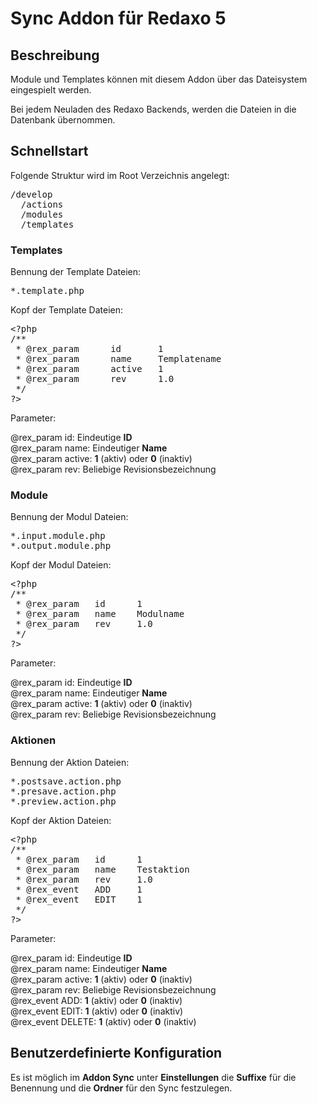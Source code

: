 <h1>Sync Addon für Redaxo 5</h1>
<h2>Beschreibung</h2>
<p>Module und Templates können mit diesem Addon über das Dateisystem eingespielt werden.</p>
<p>Bei jedem Neuladen des Redaxo Backends, werden die Dateien in die Datenbank übernommen.</p>
<h2>Schnellstart</h2>
<p>Folgende Struktur wird im Root Verzeichnis angelegt:</p>
<pre>
/develop
  /actions
  /modules
  /templates
</pre>
<h3>Templates</h3>
<p>Bennung der Template Dateien:</p>
<pre>*.template.php</pre>
<p>Kopf der Template Dateien:</p>
<pre>
&lt;?php
/**
 * @rex_param      id		1
 * @rex_param      name		Templatename
 * @rex_param      active	1
 * @rex_param      rev		1.0
 */
?&gt;
</pre>
<p>Parameter:</p>
<p>
    @rex_param id: Eindeutige <b>ID</b><br>
    @rex_param name: Eindeutiger <b>Name</b><br>
    @rex_param active: <b>1</b> (aktiv) oder <b>0</b> (inaktiv)<br>
    @rex_param rev: Beliebige Revisionsbezeichnung
</p>
<h3>Module</h3>
<p>Bennung der Modul Dateien:</p>
<pre>
*.input.module.php
*.output.module.php
</pre>
<p>Kopf der Modul Dateien:</p>
<pre>
&lt;?php
/**
 * @rex_param	id	    1
 * @rex_param	name    Modulname
 * @rex_param	rev	    1.0
 */
?&gt;
</pre>
<p>Parameter:</p>
<p>
    @rex_param id: Eindeutige <b>ID</b><br>
    @rex_param name: Eindeutiger <b>Name</b><br>
    @rex_param active: <b>1</b> (aktiv) oder <b>0</b> (inaktiv)<br>
    @rex_param rev: Beliebige Revisionsbezeichnung
</p>
<h3>Aktionen</h3>
<p>Bennung der Aktion Dateien:</p>
<pre>
*.postsave.action.php
*.presave.action.php
*.preview.action.php
</pre>
<p>Kopf der Aktion Dateien:</p>
<pre>
&lt;?php
/**
 * @rex_param	id	    1
 * @rex_param	name    Testaktion
 * @rex_param	rev	    1.0
 * @rex_event	ADD	    1
 * @rex_event	EDIT    1
 */
?&gt;
</pre>
<p>Parameter:</p>
<p>
    @rex_param id: Eindeutige <b>ID</b><br>
    @rex_param name: Eindeutiger <b>Name</b><br>
    @rex_param active: <b>1</b> (aktiv) oder <b>0</b> (inaktiv)<br>
    @rex_param rev: Beliebige Revisionsbezeichnung<br>
    @rex_event ADD: <b>1</b> (aktiv) oder <b>0</b> (inaktiv)<br>
    @rex_event EDIT: <b>1</b> (aktiv) oder <b>0</b> (inaktiv)<br>
    @rex_event DELETE: <b>1</b> (aktiv) oder <b>0</b> (inaktiv)
</p>
<h2>Benutzerdefinierte Konfiguration</h2>
<p>Es ist möglich im <b>Addon Sync</b> unter <b>Einstellungen</b> die <b>Suffixe</b> für die Benennung und die <b>Ordner</b> für den Sync festzulegen.</p>
